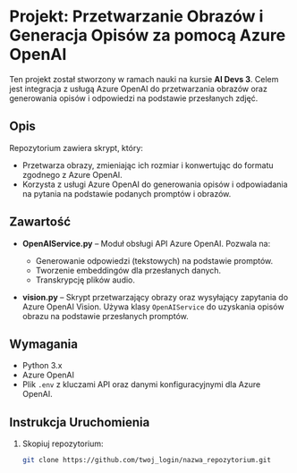 # Projekt: Przetwarzanie Obrazów i Generacja Opisów za pomocą Azure OpenAI

Ten projekt został stworzony w ramach nauki na kursie **AI Devs 3**. Celem jest integracja z usługą Azure OpenAI do przetwarzania obrazów oraz generowania opisów i odpowiedzi na podstawie przesłanych zdjęć.

## Opis

Repozytorium zawiera skrypt, który:
- Przetwarza obrazy, zmieniając ich rozmiar i konwertując do formatu zgodnego z Azure OpenAI.
- Korzysta z usługi Azure OpenAI do generowania opisów i odpowiadania na pytania na podstawie podanych promptów i obrazów.

## Zawartość

- **OpenAIService.py** – Moduł obsługi API Azure OpenAI. Pozwala na:
  - Generowanie odpowiedzi (tekstowych) na podstawie promptów.
  - Tworzenie embeddingów dla przesłanych danych.
  - Transkrypcję plików audio.
  
- **vision.py** – Skrypt przetwarzający obrazy oraz wysyłający zapytania do Azure OpenAI Vision. Używa klasy `OpenAIService` do uzyskania opisów obrazu na podstawie przesłanych promptów.

## Wymagania

- Python 3.x
- Azure OpenAI
- Plik `.env` z kluczami API oraz danymi konfiguracyjnymi dla Azure OpenAI.

## Instrukcja Uruchomienia

1. Skopiuj repozytorium:
   ```bash
   git clone https://github.com/twoj_login/nazwa_repozytorium.git
